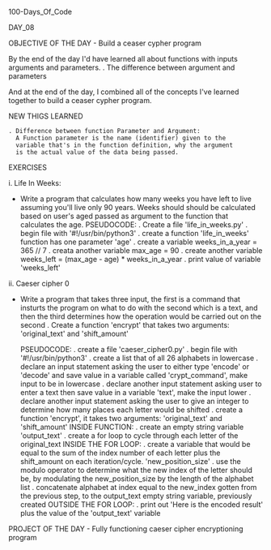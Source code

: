 100-Days_Of_Code

DAY_08

OBJECTIVE OF THE DAY - Build a ceaser cypher program

By the end of the day I'd have learned all about functions with inputs
arguments and parameters.
	. The difference between argument and parameters

And at the end of the day, I combined all of the concepts I've learned
together to build a ceaser cypher program.



NEW THIGS LEARNED

	. Difference between function Parameter and Argument:
	  A Function parameter is the name (identifier) given to the
	  variable that's in the function definition, why the argument
	  is the actual value of the data being passed.



EXERCISES

i. Life In Weeks:
 - Write a program that calculates how many weeks you have left to live
   assuming you'll live only 90 years. Weeks should should be calculated
   based on user's aged passed as argument to the function that calculates
   the age.
	PSEUDOCODE:
		. Create a file 'life_in_weeks.py'
		. begin file with '#!/usr/bin/python3'
		. create a function 'life_in_weeks' function has one
		  parameter 'age'
		. create a variable weeks_in_a_year = 365 // 7
		. creata another variable max_age = 90
		. create another variable weeks_left = (max_age - age) *
							weeks_in_a_year
		. print value of variable 'weeks_left'

ii. Caeser cipher 0
- Write a program that takes three input, the first is a command that insturts
the program on what to do with the second which is a text, and then the third
determines how the operation would be carried out on the second
	. Create a function 'encrypt' that takes two arguments: 'original_text'
	  and 'shift_amount'
	
	PSEUDOCODE:
		. create a file 'caeser_cipher0.py'
		. begin file with '#!/usr/bin/python3'
		. create a list that of all 26 alphabets in lowercase
		. declare an input statement asking the user to either type
		  'encode' or 'decode' and save value in a variable called
		  'crypt_command', make input to be in lowercase
		. declare another input statement asking user to enter a text
		  then save value in a variable 'text', make the input lower
		. declare another input statement asking the user to give an
		  integer to determine how many places each letter would be
		  shifted
		. create a function 'encrypt', it takes two arguments:
		  'original_text' and 'shift_amount'
			INSIDE FUNCTION:
			. create an empty string variable 'output_text'
			. create a for loop to cycle through each letter of the
			  original_text
			INSIDE THE FOR LOOP:
			. create a variable that would be equal to the sum of
			  the index number of each letter plus the shift_amount
			  on each iteration/cycle. 'new_position_size'
			. use the modulo operator to determine what the new
			  index of the letter should be, by modulating the
			  new_position_size by the length of the alphabet list
			. concatenate alphabet at index equal to the new_index
			  gotten from the previous step, to the output_text
			  empty string variable, previously created
			OUTSIDE THE FOR LOOP:
			. print out 'Here is the encoded result' plus the value
			  of the 'output_text' variable


PROJECT OF THE DAY - Fully functioning caeser cipher encryptioning program
